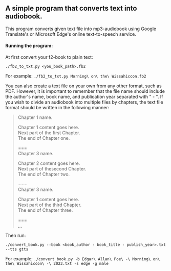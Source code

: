 ## A simple program that converts text into audiobook.

This program converts given text file into mp3-audiobook using Google Translate's or Microsoft Edge's online text-to-speech service.

#### Running the program:

At first convert your f2-book to plain text:

`./fb2_to_txt.py <you_book_path>.fb2`

For example:
`./fb2_to_txt.py Morning\ on\ the\ Wissahiccon.fb2`

You can also create a text file on your own from any other format, such as PDF. However, it is important to remember that the file name should include the author's name, book name, and publication year separated with " - ". If you wish to divide an audiobook into multiple files by chapters, the text file format should be written in the following manner:

>Chapter 1 name.
>
> Chapter 1 content goes here.<br/>
> Next part of the first Chapter.<br/>
> The end of Chapter one.<br/>
>
>===<br/>
>Chapter 3 name.
>
> Chapter 2 content goes here.<br/>
> Next part of thesecond Chapter.<br/>
> The end of Chapter two.<br/>
>
>===<br/>
>Chapter 3 name.
>
> Chapter 1 content goes here.<br/>
> Next part of the third Chapter.<br/>
> The end of Chapter three.<br/>
>
>===<br/>
>,,,

Then run:

`./convert_book.py --book <book_author - book_title - publish_year>.txt --tts gtts`

For example:
`./convert_book.py -b Edgar\ Allan\ Poe\ -\ Morning\ on\ the\ Wissahiccon\ -\ 2023.txt -s edge -g male`
